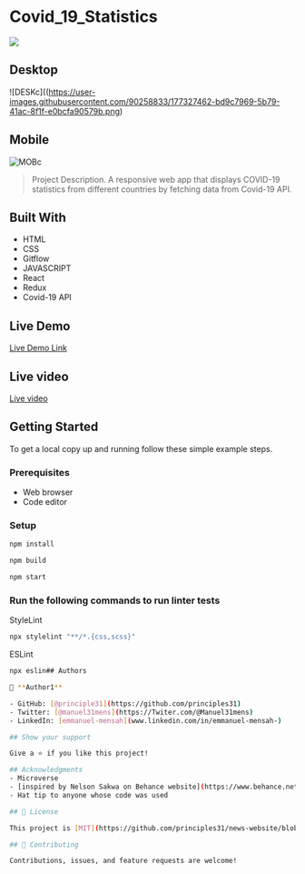 # Covid_19_Statistics
![](https://img.shields.io/badge/Microverse-blueviolet)
## Desktop
![DESKc]((https://user-images.githubusercontent.com/90258833/177327462-bd9c7969-5b79-41ac-8f1f-e0bcfa90579b.png)
## Mobile
![MOBc](https://user-images.githubusercontent.com/90258833/177327661-9647d98a-7a70-49d5-9297-2978064a6ef8.png)
> Project Description.
> A responsive web app that displays COVID-19 statistics from different countries by fetching data from Covid-19 API.

## Built With

- HTML
- CSS
- Gitflow
- JAVASCRIPT
- React
- Redux
- Covid-19 API
## Live Demo 
[Live Demo Link](https://62c5632ff95425005628e693--singular-narwhal-45fe91.netlify.app/)
## Live video 
[Live video](https://www.loom.com/share/f70309803f2d4645b21004b3897021e2)

## Getting Started
To get a local copy up and running follow these simple example steps.
### Prerequisites

- Web browser
- Code editor

### Setup


```bash
npm install
```

```bash
npm build
```

```bash
npm start
```

### Run the following commands to run linter tests


StyleLint
```bash
npx stylelint "**/*.{css,scss}"
```

ESLint
```bash
npx eslin## Authors

👤 **Author1**

- GitHub: [@principle31](https://github.com/principles31)
- Twitter: [@manuel31mens](https://Twiter.com/@Manuel31mens)
- LinkedIn: [emmanuel-mensah](www.linkedin.com/in/emmanuel-mensah-)

## Show your support

Give a ⭐️ if you like this project!

## Acknowledgments
- Microverse
- [inspired by Nelson Sakwa on Behance website](https://www.behance.net/sakwadesignstudio)
- Hat tip to anyone whose code was used

## 📝 License

This project is [MIT](https://github.com/principles31/news-website/blob/dev/LICENSE) licensed.

## 🤝 Contributing

Contributions, issues, and feature requests are welcome!
